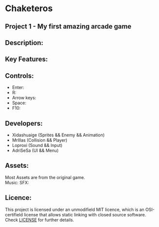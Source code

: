 # Chaketeros
## Project 1 - My first amazing arcade game

## Description:


## Key Features:


## Controls:
* Enter: 
* R: 
* Arrow keys: 
* Space: 
* F10: 

## Developers:
* Xidashuaige (Sprites && Enemy && Animation)<br/>
* MrIllas (Collision && Player)<br/>
* Loproxi (Sound && Input)<br/>
* AdriSeSa (UI && Menu)<br/>

## Assets:
Most Assets are from the original game.<br/>
Music: 
SFX: 

## Licence:
This project is licensed under an unmodifield MIT licence, which is an OSI-certifield license that allows static linking with closed source software. Check [LICENSE](LICENSE) for further details.

